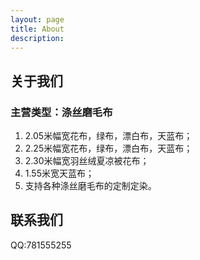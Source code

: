```yaml
---
layout: page
title: About
description: 
---
```


## 关于我们
### 主营类型：涤丝磨毛布
1. 2.05米幅宽花布，绿布，漂白布，天蓝布；
2. 2.25米幅宽花布，绿布，漂白布，天蓝布；
3. 2.30米幅宽羽丝绒夏凉被花布；
4. 1.55米宽天蓝布；
5. 支持各种涤丝磨毛布的定制定染。

## 联系我们

QQ:781555255
